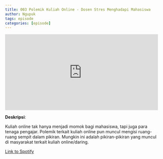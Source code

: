 ```yaml
---
title: 003 Polemik Kuliah Online - Dosen Stres Menghadapi Mahasiswa
author: Ngupuk
tags: episode
categories: [episode]
---
```


<iframe src="https://open.spotify.com/embed/episode/2xWWUnX0DKYUUzlmEluUBo" width="100%" height="250" frameborder="0" allowtransparency="true" allow="encrypted-media"></iframe>

**Deskripsi**:

Kuliah online tak hanya menjadi momok bagi mahasiswa, tapi juga para tenaga pengajar.
Polemik terkait kuliah online pun muncul mengisi ruang-ruang sempit dalam pikiran.
Mungkin ini adalah pikiran-pikiran yang muncul di masyarakat terkait kuliah online/daring.

[Link to Spotify](https://open.spotify.com/episode/2xWWUnX0DKYUUzlmEluUBo)
